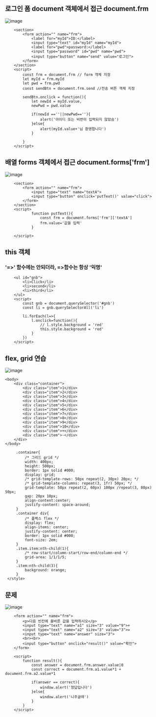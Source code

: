 
## 로그인 폼 document 객체에서 접근 document.frm
![image](https://user-images.githubusercontent.com/30430227/125771255-759604ee-c8ba-4cd3-bdaf-c64bd11ae718.png)
```
    <section>
        <form action="" name="frm">
            <label for="myId">ID:</label>
            <input type="text" id="myId" name="myId">
            <label for="pwd">password:</label>
            <input type="password" id="pwd" name="pwd">
            <input type="button" name="send" value="로그인">
        </form>
    </section>
    <script>
        const frm = document.frm // form 객체 지정
        let myId = frm.myId
        let pwd = frm.pwd
        const sendBtn = document.frm.send //전송 버튼 객체 지정

        sendBtn.onclick = function(){
            let newId = myId.value,
            newPwd = pwd.value

            if(newId ==''||newPwd==''){
                alert('아이디 또는 비번이 입력되지 않았슴')
            }else{
                alert(myId.value+'님 환영합니다')
            }

        }
    </script>
```

## 배열 forms 객체에서 접근 document.forms['frm']
![image](https://user-images.githubusercontent.com/30430227/125779431-856d6014-e0fa-49a1-9225-0f81a509079c.png)
```
    <section>
        <form action="" name="frm">
            <input type="text" name="textA">
            <input type="button" onclick='putText()' value="click">
        </form>
    </section>
    <script>
            function putText(){
                const frm = document.forms['frm']['textA']
                frm.value='값을 입력'
            }

    </script>
```

## this 객체
### '=>' 함수에는 안되더라, =>함수는 항상 '익명'
```
    <ul id="gnb">
        <li>Click</li>
        <li>second</li>
        <li>third</li>
    </ul>
    <script>
        const gnb = document.querySelector('#gnb')
        const li = gnb.querySelectorAll('li')

        li.forEach(l=>{
            l.onclick=function(){
                // l.style.background = 'red'
                this.style.background = 'red'
            }
        })
    </script>
```

## flex, grid 연습
![image](https://user-images.githubusercontent.com/30430227/125883950-2a5950a4-a5cb-49b0-b02a-ddb2a68f3aff.png)
```
<body>
    <div class="container">
        <div class="item">1</div>
        <div class="item">2</div>
        <div class="item">3</div>
        <div class="item">4</div>
        <div class="item">5</div>
        <div class="item">6</div>
        <div class="item">7</div>
        <div class="item">8</div>
        <div class="item">9</div>
        <div class="item">10</div>
        <div class="item">+</div>
        <div class="item">-</div>
    </div>
</body>
```
```
     .container{
         /* 그리드 grid */
         width: 400px;
         height: 500px;
         border: 1px solid #000;
         display: grid;
         /* grid-template-rows: 50px repeat(2, 30px) 20px; */
         /* grid-template-columns: repeat(3, 1fr) 50px; */
         grid-template: 50px repeat(2, 60px) 100px /repeat(3, 80px) 50px;
         gap: 20px 10px;
         align-content:center;
         justify-content: space-around;
     }
     .container div{
         /* 플랙스 flex */
         display: flex;
         align-items: center;
         justify-content: center;
         border: 1px solid #000;
         font-size: 2em;
     }
     .item.item:nth-child(1){
         /* row-start/column-start/row-end/column-end */
         grid-area: 1/1/1/5;
     }
     .item:nth-child(3){
         background: orange;
     }
 </style>
```

## 문제
![image](https://user-images.githubusercontent.com/30430227/125887779-5a031e89-9f2e-4931-a134-ecdce9af33b0.png)
```
    <form action="" name="frm">
        <p>다음 빈칸에 올바른 값을 입력하시오</p>
        <input type="text" name="a1" size="3" value="9">+
        <input type="text" name="a2" size="3" value="3">=
        <input type="text" name="answer" size="3">
        <br><br>
        <input type="button" onclick="result()" value="확인">
    </form>

    <script>
        function result(){
            const answer = document.frm.answer.value|0
            const correct = document.frm.a1.value*1 + document.frm.a2.value*1

            if(answer == correct){
                window.alert('정답입니다')
            }else{
                window.alert('니주글래')
            }
        }
    </script>
```

